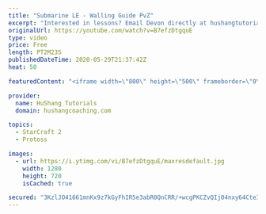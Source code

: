 ```yaml
---
title: "Submarine LE - Walling Guide PvZ"
excerpt: "Interested in lessons? Email Devon directly at hushangtutorials@outlook.com ------------------------------------------------------------------------------------------------------- Want to support HuShang Tutorials directly? Patreon is a website where you can contribute a monthly donation that will help"
originalUrl: https://youtube.com/watch?v=B7efzDtgquE
type: video
price: Free
length: PT2M23S
publishedDateTime: 2020-05-29T21:37:42Z
heat: 50

featuredContent: "<iframe width=\"800\" height=\"500\" frameborder=\"0\" src=\"https://www.youtube.com/embed/B7efzDtgquE\" allow=\"accelerometer; autoplay; encrypted-media; gyroscope; picture-in-picture\" allowfullscreen></iframe>"

provider:
  name: HuShang Tutorials
  domain: hushangcoaching.com

topics:
  - StarCraft 2
  - Protoss

images:
  - url: https://i.ytimg.com/vi/B7efzDtgquE/maxresdefault.jpg
    width: 1280
    height: 720
    isCached: true

secured: "3KzlJO41661mnKx9z7kGyFhIR5e3abR0QnCRR/+wcgPKCZvQIj04nxy64CteISb3lQVkGX6srYdJSYDjp9CB25v++qn9+2XcGzyEvXQT5284NCfJD37B7E2F59i5qP2o7K2bGj+A+svGUg1/vzRZ+XQhtn+zmKcgM3KQYOcHomkT8C3St2HpVBtWRHnYQqOjadifNSAg4QJcYOG0aiNo7Ani38SQc19RJx8BZBK7KZDcgtaQ+XTKiLVg/sSU+jN/SpRdDeeP3cXtf0MrCvURqmqjxOJvD3GDk8/g+nVq5ZwQNbduK+YGctTiOgQPa1oNLuBcJpsiMK7q8spSQT+wJuM51HUrVEpBOTIRBoFyVbBCptA2eTdsmb0d/VD/vbfYf48DcABnGW70jFGRT0+U9mJHmVkvMTC5kFsQnXusoFs=;lutcJVC6mTZrMQiuq7XU0Q=="
---
```


